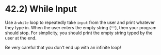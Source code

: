 # 42.2) While Input

Use a `while` loop to repeatedly take `input` from the user and print whatever
they type in. When the user enters the empty string (`""`), then your program
should stop. For simplicity, you should print the empty string typed by the user
at the end.

Be very careful that you don't end up with an infinite loop!
